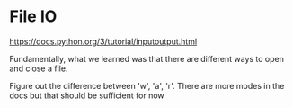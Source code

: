 # File IO

https://docs.python.org/3/tutorial/inputoutput.html

Fundamentally, what we learned was that there are different ways to open and close a file.

Figure out the difference between 'w', 'a', 'r'. There are more modes in the docs but that should be sufficient for now
